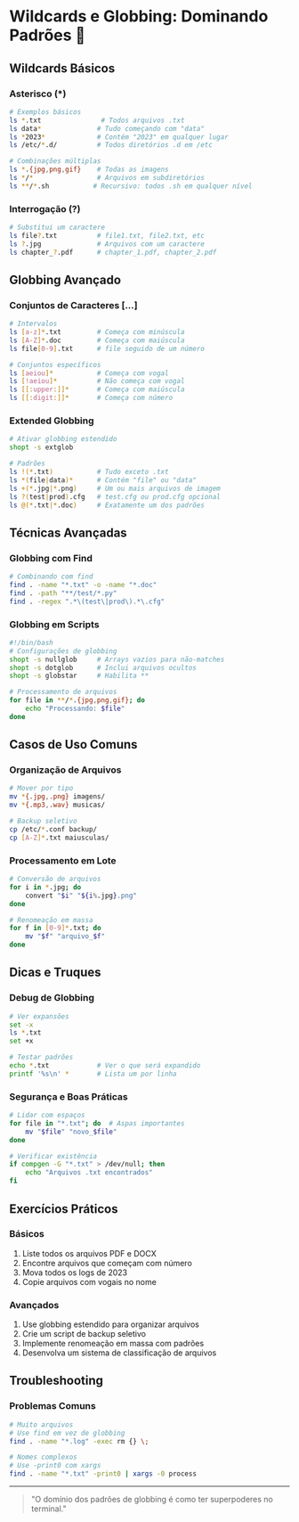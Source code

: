 # Wildcards e Globbing: Dominando Padrões 🎯

## Wildcards Básicos

### Asterisco (*)
```bash
# Exemplos básicos
ls *.txt               # Todos arquivos .txt
ls data*              # Tudo começando com "data"
ls *2023*             # Contém "2023" em qualquer lugar
ls /etc/*.d/          # Todos diretórios .d em /etc

# Combinações múltiplas
ls *.{jpg,png,gif}    # Todas as imagens
ls */*                # Arquivos em subdiretórios
ls **/*.sh           # Recursivo: todos .sh em qualquer nível
```

### Interrogação (?)
```bash
# Substitui um caractere
ls file?.txt          # file1.txt, file2.txt, etc
ls ?.jpg              # Arquivos com um caractere
ls chapter_?.pdf      # chapter_1.pdf, chapter_2.pdf
```

## Globbing Avançado

### Conjuntos de Caracteres [...]
```bash
# Intervalos
ls [a-z]*.txt         # Começa com minúscula
ls [A-Z]*.doc         # Começa com maiúscula
ls file[0-9].txt      # file seguido de um número

# Conjuntos específicos
ls [aeiou]*           # Começa com vogal
ls [!aeiou]*          # Não começa com vogal
ls [[:upper:]]*       # Começa com maiúscula
ls [[:digit:]]*       # Começa com número
```

### Extended Globbing
```bash
# Ativar globbing estendido
shopt -s extglob

# Padrões
ls !(*.txt)           # Tudo exceto .txt
ls *(file|data)*      # Contém "file" ou "data"
ls +(*.jpg|*.png)     # Um ou mais arquivos de imagem
ls ?(test|prod).cfg   # test.cfg ou prod.cfg opcional
ls @(*.txt|*.doc)     # Exatamente um dos padrões
```

## Técnicas Avançadas

### Globbing com Find
```bash
# Combinando com find
find . -name "*.txt" -o -name "*.doc"
find . -path "**/test/*.py"
find . -regex ".*\(test\|prod\).*\.cfg"
```

### Globbing em Scripts
```bash
#!/bin/bash
# Configurações de globbing
shopt -s nullglob     # Arrays vazios para não-matches
shopt -s dotglob      # Inclui arquivos ocultos
shopt -s globstar     # Habilita **

# Processamento de arquivos
for file in **/*.{jpg,png,gif}; do
    echo "Processando: $file"
done
```

## Casos de Uso Comuns

### Organização de Arquivos
```bash
# Mover por tipo
mv *{.jpg,.png} imagens/
mv *{.mp3,.wav} musicas/

# Backup seletivo
cp /etc/*.conf backup/
cp [A-Z]*.txt maiusculas/
```

### Processamento em Lote
```bash
# Conversão de arquivos
for i in *.jpg; do
    convert "$i" "${i%.jpg}.png"
done

# Renomeação em massa
for f in [0-9]*.txt; do
    mv "$f" "arquivo_$f"
done
```

## Dicas e Truques

### Debug de Globbing
```bash
# Ver expansões
set -x
ls *.txt
set +x

# Testar padrões
echo *.txt            # Ver o que será expandido
printf '%s\n' *       # Lista um por linha
```

### Segurança e Boas Práticas
```bash
# Lidar com espaços
for file in "*.txt"; do  # Aspas importantes
    mv "$file" "novo_$file"
done

# Verificar existência
if compgen -G "*.txt" > /dev/null; then
    echo "Arquivos .txt encontrados"
fi
```

## Exercícios Práticos

### Básicos
1. Liste todos os arquivos PDF e DOCX
2. Encontre arquivos que começam com número
3. Mova todos os logs de 2023
4. Copie arquivos com vogais no nome

### Avançados
1. Use globbing estendido para organizar arquivos
2. Crie um script de backup seletivo
3. Implemente renomeação em massa com padrões
4. Desenvolva um sistema de classificação de arquivos

## Troubleshooting

### Problemas Comuns
```bash
# Muito arquivos
# Use find em vez de globbing
find . -name "*.log" -exec rm {} \;

# Nomes complexos
# Use -print0 com xargs
find . -name "*.txt" -print0 | xargs -0 process
```

---

> "O domínio dos padrões de globbing é como ter superpoderes no terminal."